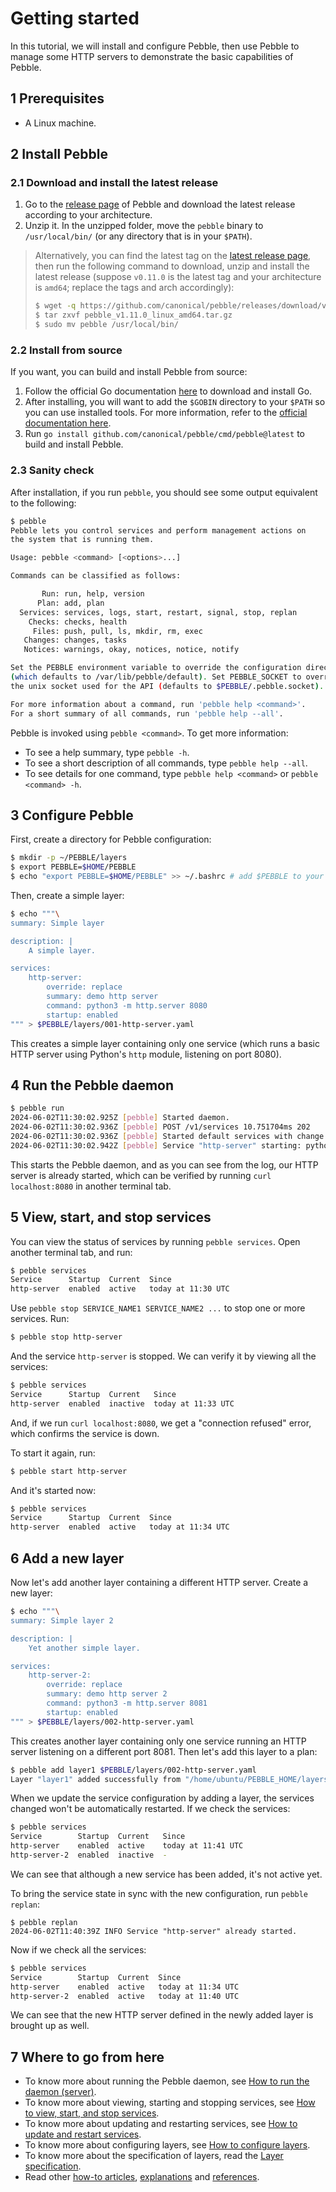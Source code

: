 # Getting started

In this tutorial, we will install and configure Pebble, then use Pebble to manage some HTTP servers to demonstrate the basic capabilities of Pebble.

## 1 Prerequisites

- A Linux machine.

## 2 Install Pebble

### 2.1 Download and install the latest release

1. Go to the [release page](https://github.com/canonical/pebble/releases) of Pebble and download the latest release according to your architecture.
2. Unzip it. In the unzipped folder, move the `pebble` binary to `/usr/local/bin/` (or any directory that is in your `$PATH`).

> Alternatively, you can find the latest tag on the [latest release page](https://github.com/canonical/pebble/releases/latest), then run the following command to download, unzip and install the latest release (suppose `v0.11.0` is the latest tag and your architecture is `amd64`; replace the tags and arch accordingly):
> 
> ```bash
> $ wget -q https://github.com/canonical/pebble/releases/download/v1.11.0/pebble_v1.11.0_linux_amd64.tar.gz
> $ tar zxvf pebble_v1.11.0_linux_amd64.tar.gz
> $ sudo mv pebble /usr/local/bin/
> ```

### 2.2 Install from source

If you want, you can build and install Pebble from source:

1. Follow the official Go documentation [here](https://go.dev/doc/install) to download and install Go.
2. After installing, you will want to add the `$GOBIN` directory to your `$PATH` so you can use installed tools. For more information, refer to the [official documentation here](https://go.dev/doc/install/source#environment).
3. Run `go install github.com/canonical/pebble/cmd/pebble@latest` to build and install Pebble.

### 2.3 Sanity check

After installation, if you run `pebble`, you should see some output equivalent to the following:

```bash
$ pebble
Pebble lets you control services and perform management actions on
the system that is running them.

Usage: pebble <command> [<options>...]

Commands can be classified as follows:

       Run: run, help, version
      Plan: add, plan
  Services: services, logs, start, restart, signal, stop, replan
    Checks: checks, health
     Files: push, pull, ls, mkdir, rm, exec
   Changes: changes, tasks
   Notices: warnings, okay, notices, notice, notify

Set the PEBBLE environment variable to override the configuration directory
(which defaults to /var/lib/pebble/default). Set PEBBLE_SOCKET to override
the unix socket used for the API (defaults to $PEBBLE/.pebble.socket).

For more information about a command, run 'pebble help <command>'.
For a short summary of all commands, run 'pebble help --all'.
```

Pebble is invoked using `pebble <command>`. To get more information:

- To see a help summary, type `pebble -h`.
- To see a short description of all commands, type `pebble help --all`.
- To see details for one command, type `pebble help <command>` or `pebble <command> -h`.

## 3 Configure Pebble

First, create a directory for Pebble configuration:

```bash
$ mkdir -p ~/PEBBLE/layers
$ export PEBBLE=$HOME/PEBBLE
$ echo "export PEBBLE=$HOME/PEBBLE" >> ~/.bashrc # add $PEBBLE to your bashrc
```

Then, create a simple layer:

```bash
$ echo """\
summary: Simple layer

description: |
    A simple layer.

services:
    http-server:
        override: replace
        summary: demo http server
        command: python3 -m http.server 8080
        startup: enabled
""" > $PEBBLE/layers/001-http-server.yaml
```

This creates a simple layer containing only one service (which runs a basic HTTP server using Python's `http` module, listening on port 8080).

## 4 Run the Pebble daemon

```bash
$ pebble run
2024-06-02T11:30:02.925Z [pebble] Started daemon.
2024-06-02T11:30:02.936Z [pebble] POST /v1/services 10.751704ms 202
2024-06-02T11:30:02.936Z [pebble] Started default services with change 77.
2024-06-02T11:30:02.942Z [pebble] Service "http-server" starting: python3 -m http.server 8080
```

This starts the Pebble daemon, and as you can see from the log, our HTTP server is already started, which can be verified by running `curl localhost:8080` in another terminal tab.

## 5 View, start, and stop services

You can view the status of services by running `pebble services`. Open another terminal tab, and run:

```bash
$ pebble services
Service      Startup  Current  Since
http-server  enabled  active   today at 11:30 UTC
```

Use `pebble stop SERVICE_NAME1 SERVICE_NAME2 ...` to stop one or more services. Run:

```bash
$ pebble stop http-server
```

And the service `http-server` is stopped. We can verify it by viewing all the services:

```bash
$ pebble services
Service      Startup  Current   Since
http-server  enabled  inactive  today at 11:33 UTC
```

And, if we run `curl localhost:8080`, we get a "connection refused" error, which confirms the service is down.

To start it again, run:

```bash
$ pebble start http-server
```

And it's started now:

```bash
$ pebble services
Service      Startup  Current  Since
http-server  enabled  active   today at 11:34 UTC
```

## 6 Add a new layer

Now let's add another layer containing a different HTTP server. Create a new layer:

```bash
$ echo """\
summary: Simple layer 2

description: |
    Yet another simple layer.

services:
    http-server-2:
        override: replace
        summary: demo http server 2
        command: python3 -m http.server 8081
        startup: enabled
""" > $PEBBLE/layers/002-http-server.yaml
```

This creates another layer containing only one service running an HTTP server listening on a different port 8081. Then let's add this layer to a plan:

```bash
$ pebble add layer1 $PEBBLE/layers/002-http-server.yaml
Layer "layer1" added successfully from "/home/ubuntu/PEBBLE_HOME/layers/002-http-server.yaml"
```

When we update the service configuration by adding a layer, the services changed won't be automatically restarted. If we check the services:

```bash
$ pebble services
Service        Startup  Current   Since
http-server    enabled  active    today at 11:41 UTC
http-server-2  enabled  inactive  -
```

We can see that although a new service has been added, it's not active yet.

To bring the service state in sync with the new configuration, run `pebble replan`:

```
$ pebble replan
2024-06-02T11:40:39Z INFO Service "http-server" already started.
```

Now if we check all the services:

```bash
$ pebble services
Service        Startup  Current  Since
http-server    enabled  active   today at 11:34 UTC
http-server-2  enabled  active   today at 11:40 UTC
```

We can see that the new HTTP server defined in the newly added layer is brought up as well.

## 7 Where to go from here

- To know more about running the Pebble daemon, see [How to run the daemon (server)](../how-to/run-the-daemon.md).
- To know more about viewing, starting and stopping services, see [How to view, start, and stop services](../how-to/view-start-stop-services.md).
- To know more about updating and restarting services, see [How to update and restart services](../how-to/update-restart-services.md).
- To know more about configuring layers, see [How to configure layers](../how-to/configure-layers.md).
- To know more about the specification of layers, read the [Layer specification](../reference/layer-specification.md).
- Read other [how-to articles](../how-to/index.md), [explanations](../explanation/index.md) and [references](../reference/index.md).
